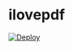 # ilovepdf

[![Deploy](https://www.herokucdn.com/deploy/button.svg)](https://heroku.com/deploy?template=https://github.com/nabilanavab/ilovepdf)
